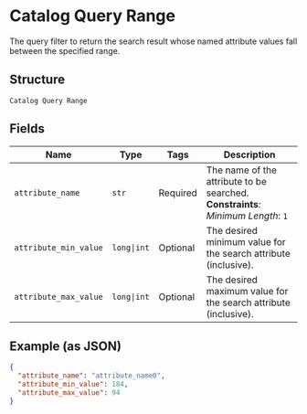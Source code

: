 
# Catalog Query Range

The query filter to return the search result whose named attribute values fall between the specified range.

## Structure

`Catalog Query Range`

## Fields

| Name | Type | Tags | Description |
|  --- | --- | --- | --- |
| `attribute_name` | `str` | Required | The name of the attribute to be searched.<br>**Constraints**: *Minimum Length*: `1` |
| `attribute_min_value` | `long\|int` | Optional | The desired minimum value for the search attribute (inclusive). |
| `attribute_max_value` | `long\|int` | Optional | The desired maximum value for the search attribute (inclusive). |

## Example (as JSON)

```json
{
  "attribute_name": "attribute_name0",
  "attribute_min_value": 184,
  "attribute_max_value": 94
}
```

